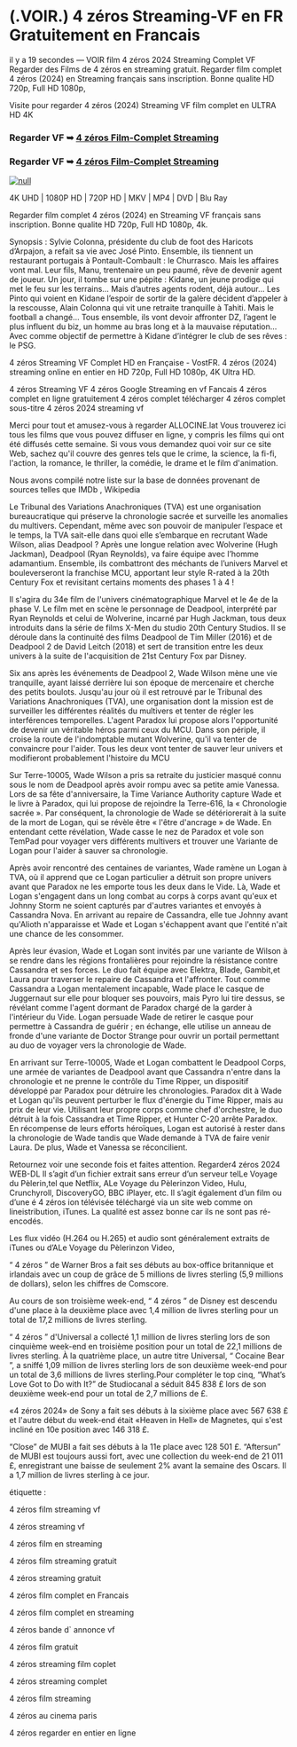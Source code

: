 # (.VOIR.) 4 zéros Streaming-VF en FR Gratuitement en Francais

il y a 19 secondes — VOIR film 4 zéros 2024 Streaming Complet VF Regarder des Films de 4 zéros en streaming gratuit. Regarder film complet 4 zéros (2024) en Streaming français sans inscription. Bonne qualite HD 720p, Full HD 1080p,

Visite pour regarder 4 zéros (2024) Streaming VF film complet en ULTRA HD 4K

### Regarder VF ➥ [4 zéros Film-Complet Streaming](https://t.co/AWHvXqjO8W)

### Regarder VF ➥ [4 zéros Film-Complet Streaming](https://t.co/AWHvXqjO8W)

[![null](https://static.wixstatic.com/media/855a25_043b5abeb4ae4d35ac003198e7fe56ed~mv2.gif)](https://t.co/AWHvXqjO8W)

4K UHD | 1080P HD | 720P HD | MKV | MP4 | DVD | Blu Ray

Regarder film complet 4 zéros (2024) en Streaming VF français sans inscription. Bonne qualite HD 720p, Full HD 1080p, 4k.

Synopsis : Sylvie Colonna, présidente du club de foot des Haricots d’Arpajon, a refait sa vie avec José Pinto. Ensemble, ils tiennent un restaurant portugais à Pontault-Combault : le Churrasco. Mais les affaires vont mal. Leur fils, Manu, trentenaire un peu paumé, rêve de devenir agent de joueur. Un jour, il tombe sur une pépite : Kidane, un jeune prodige qui met le feu sur les terrains… Mais d’autres agents rodent, déjà autour… Les Pinto qui voient en Kidane l’espoir de sortir de la galère décident d’appeler à la rescousse, Alain Colonna qui vit une retraite tranquille à Tahiti. Mais le football a changé… Tous ensemble, ils vont devoir affronter DZ, l’agent le plus influent du biz, un homme au bras long et à la mauvaise réputation… Avec comme objectif de permettre à Kidane d’intégrer le club de ses rêves : le PSG.

4 zéros Streaming VF Complet HD en Française - VostFR. 4 zéros (2024) streaming online en entier en HD 720p, Full HD 1080p, 4K Ultra HD.

4 zéros Streaming VF
4 zéros Google Streaming en vf Fancais
4 zéros complet en ligne gratuitement
4 zéros complet télécharger
4 zéros complet sous-titre
4 zéros 2024 streaming vf

Merci pour tout et amusez-vous à regarder ALLOCINE.lat
Vous trouverez ici tous les films que vous pouvez diffuser en ligne, y compris les films qui ont été diffusés cette semaine. Si vous vous demandez quoi voir sur ce site Web, sachez qu'il couvre des genres tels que le crime, la science, la fi-fi, l'action, la romance, le thriller, la comédie, le drame et le film d'animation.

Nous avons compilé notre liste sur la base de données provenant de sources telles que IMDb , Wikipedia

Le Tribunal des Variations Anachroniques (TVA) est une organisation bureaucratique qui préserve la chronologie sacrée et surveille les anomalies du multivers. Cependant, même avec son pouvoir de manipuler l’espace et le temps, la TVA sait-elle dans quoi elle s’embarque en recrutant Wade Wilson, alias Deadpool ? Après une longue relation avec Wolverine (Hugh Jackman), Deadpool (Ryan Reynolds), va faire équipe avec l’homme adamantium. Ensemble, ils combattront des méchants de l’univers Marvel et bouleverseront la franchise MCU, apportant leur style R-rated à la 20th Century Fox et revisitant certains moments des phases 1 à 4 !

Il s'agira du 34e film de l'univers cinématographique Marvel et le 4e de la phase V. Le film met en scène le personnage de Deadpool, interprété par Ryan Reynolds et celui de Wolverine, incarné par Hugh Jackman, tous deux introduits dans la série de films X-Men du studio 20th Century Studios. Il se déroule dans la continuité des films Deadpool de Tim Miller (2016) et de Deadpool 2 de David Leitch (2018) et sert de transition entre les deux univers à la suite de l'acquisition de 21st Century Fox par Disney.

Six ans après les événements de Deadpool 2, Wade Wilson mène une vie tranquille, ayant laissé derrière lui son époque de mercenaire et cherche des petits boulots. Jusqu'au jour où il est retrouvé par le Tribunal des Variations Anachroniques (TVA), une organisation dont la mission est de surveiller les différentes réalités du multivers et tenter de régler les interférences temporelles. L'agent Paradox lui propose alors l'opportunité de devenir un véritable héros parmi ceux du MCU. Dans son périple, il croise la route de l'indomptable mutant Wolverine, qu'il va tenter de convaincre pour l'aider. Tous les deux vont tenter de sauver leur univers et modifieront probablement l'histoire du MCU

Sur Terre-10005, Wade Wilson a pris sa retraite du justicier masqué connu sous le nom de Deadpool après avoir rompu avec sa petite amie Vanessa. Lors de sa fête d'anniversaire, la Time Variance Authority capture Wade et le livre à Paradox, qui lui propose de rejoindre la Terre-616, la « Chronologie sacrée ». Par conséquent, la chronologie de Wade se détériorerait à la suite de la mort de Logan, qui se révèle être « l'être d'ancrage » de Wade. En entendant cette révélation, Wade casse le nez de Paradox et vole son TemPad pour voyager vers différents multivers et trouver une Variante de Logan pour l'aider à sauver sa chronologie.

Après avoir rencontré des centaines de variantes, Wade ramène un Logan à TVA, où il apprend que ce Logan particulier a détruit son propre univers avant que Paradox ne les emporte tous les deux dans le Vide. Là, Wade et Logan s'engagent dans un long combat au corps à corps avant qu'eux et Johnny Storm ne soient capturés par d'autres variantes et envoyés à Cassandra Nova. En arrivant au repaire de Cassandra, elle tue Johnny avant qu'Alioth n'apparaisse et Wade et Logan s'échappent avant que l'entité n'ait une chance de les consommer.

Après leur évasion, Wade et Logan sont invités par une variante de Wilson à se rendre dans les régions frontalières pour rejoindre la résistance contre Cassandra et ses forces. Le duo fait équipe avec Elektra, Blade, Gambit,et Laura pour traverser le repaire de Cassandra et l'affronter. Tout comme Cassandra a Logan mentalement incapable, Wade place le casque de Juggernaut sur elle pour bloquer ses pouvoirs, mais Pyro lui tire dessus, se révélant comme l'agent dormant de Paradox chargé de la garder à l'intérieur du Vide. Logan persuade Wade de retirer le casque pour permettre à Cassandra de guérir ; en échange, elle utilise un anneau de fronde d'une variante de Doctor Strange pour ouvrir un portail permettant au duo de voyager vers la chronologie de Wade.

En arrivant sur Terre-10005, Wade et Logan combattent le Deadpool Corps, une armée de variantes de Deadpool avant que Cassandra n'entre dans la chronologie et ne prenne le contrôle du Time Ripper, un dispositif développé par Paradox pour détruire les chronologies. Paradox dit à Wade et Logan qu'ils peuvent perturber le flux d'énergie du Time Ripper, mais au prix de leur vie. Utilisant leur propre corps comme chef d'orchestre, le duo détruit à la fois Cassandra et Time Ripper, et Hunter C-20 arrête Paradox. En récompense de leurs efforts héroïques, Logan est autorisé à rester dans la chronologie de Wade tandis que Wade demande à TVA de faire venir Laura. De plus, Wade et Vanessa se réconcilient.

Retournez voir une seconde fois et faites attention. Regarder4 zéros 2024 WEB-DL Il s’agit d’un fichier extrait sans erreur d’un serveur telLe Voyage du Pèlerin,tel que Netflix, ALe Voyage du Pèlerinzon Video, Hulu, Crunchyroll, DiscoveryGO, BBC iPlayer, etc. Il s’agit également d’un film ou d’une é 4 zéros ion télévisée téléchargé via un site web comme on lineistribution, iTunes. La qualité est assez bonne car ils ne sont pas ré-encodés.

Les flux vidéo (H.264 ou H.265) et audio sont généralement extraits de iTunes ou d’ALe Voyage du Pèlerinzon Video,

“ 4 zéros ” de Warner Bros a fait ses débuts au box-office britannique et irlandais avec un coup de grâce de 5 millions de livres sterling (5,9 millions de dollars), selon les chiffres de Comscore.

Au cours de son troisième week-end, “ 4 zéros ” de Disney est descendu d'une place à la deuxième place avec 1,4 million de livres sterling pour un total de 17,2 millions de livres sterling.

“ 4 zéros ” d'Universal a collecté 1,1 million de livres sterling lors de son cinquième week-end en troisième position pour un total de 22,1 millions de livres sterling. À la quatrième place, un autre titre Universal, “ Cocaine Bear ”, a sniffé 1,09 million de livres sterling lors de son deuxième week-end pour un total de 3,6 millions de livres sterling.Pour compléter le top cinq, “What’s Love Got to Do with It?” de Studiocanal a séduit 845 838 £ lors de son deuxième week-end pour un total de 2,7 millions de £.

«4 zéros 2024» de Sony a fait ses débuts à la sixième place avec 567 638 £ et l'autre début du week-end était «Heaven in Hell» de Magnetes, qui s'est incliné en 10e position avec 146 318 £.

“Close” de MUBI a fait ses débuts à la 11e place avec 128 501 £. “Aftersun” de MUBI est toujours aussi fort, avec une collection du week-end de 21 011 £, enregistrant une baisse de seulement 2% avant la semaine des Oscars. Il a 1,7 million de livres sterling à ce jour.

étiquette :

4 zéros film streaming vf

4 zéros streaming vf

4 zéros film en streaming

4 zéros film streaming gratuit

4 zéros streaming gratuit

4 zéros film complet en Francais

4 zéros film complet en streaming

4 zéros bande d` annonce vf

4 zéros film gratuit

4 zéros streaming film coplet

4 zéros streaming complet

4 zéros film streaming

4 zéros au cinema paris

4 zéros regarder en entier en ligne
